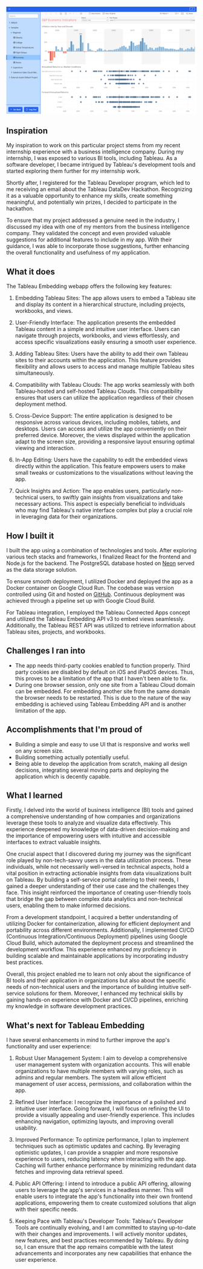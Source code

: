 [![UI Screenshot](./assets/UI.png)](https://youtu.be/Q9DoNkEV1f4)

## Inspiration

My inspiration to work on this particular project stems from my recent internship experience with a business intelligence company. During my internship, I was exposed to various BI tools, including Tableau. As a software developer, I became intrigued by Tableau's development tools and started exploring them further for my internship work.

Shortly after, I registered for the Tableau Developer program, which led to me receiving an email about the Tableau DataDev Hackathon. Recognizing it as a valuable opportunity to enhance my skills, create something meaningful, and potentially win prizes, I decided to participate in the hackathon.

To ensure that my project addressed a genuine need in the industry, I discussed my idea with one of my mentors from the business intelligence company. They validated the concept and even provided valuable suggestions for additional features to include in my app. With their guidance, I was able to incorporate those suggestions, further enhancing the overall functionality and usefulness of my application.

## What it does

The Tableau Embedding webapp offers the following key features:

1. Embedding Tableau Sites: The app allows users to embed a Tableau site and display its content in a hierarchical structure, including projects, workbooks, and views.

2. User-Friendly Interface: The application presents the embedded Tableau content in a simple and intuitive user interface. Users can navigate through projects, workbooks, and views effortlessly, and access specific visualizations easily ensuring a smooth user experience.

3. Adding Tableau Sites: Users have the ability to add their own Tableau sites to their accounts within the application. This feature provides flexibility and allows users to access and manage multiple Tableau sites simultaneously.

4. Compatibility with Tableau Clouds: The app works seamlessly with both Tableau-hosted and self-hosted Tableau Clouds. This compatibility ensures that users can utilize the application regardless of their chosen deployment method.

5. Cross-Device Support: The entire application is designed to be responsive across various devices, including mobiles, tablets, and desktops. Users can access and utilize the app conveniently on their preferred device. Moreover, the views displayed within the application adapt to the screen size, providing a responsive layout ensuring optimal viewing and interaction.

6. In-App Editing: Users have the capability to edit the embedded views directly within the application. This feature empowers users to make small tweaks or customizations to the visualizations without leaving the app.

7. Quick Insights and Action: The app enables users, particularly non-technical users, to swiftly gain insights from visualizations and take necessary actions. This aspect is especially beneficial to individuals who may find Tableau's native interface complex but play a crucial role in leveraging data for their organizations.

## How I built it

I built the app using a combination of technologies and tools. After exploring various tech stacks and frameworks, I finalized React for the frontend and Node.js for the backend. The PostgreSQL database hosted on [Neon](https://neon.tech) served as the data storage solution.

To ensure smooth deployment, I utilized Docker and deployed the app as a Docker container on Google Cloud Run. The codebase was version controlled using Git and hosted on [GitHub](https://github.com/rushabhhere/tableau-embedding). Continuous deployment was achieved through a pipeline set up with Google Cloud Build.

For Tableau integration, I employed the Tableau Connected Apps concept and utilized the Tableau Embedding API v3 to embed views seamlessly. Additionally, the Tableau REST API was utilized to retrieve information about Tableau sites, projects, and workbooks.

## Challenges I ran into

- The app needs third-party cookies enabled to function properly. Third party cookies are disabled by default on iOS and iPadOS devices. Thus, this proves to be a limitation of the app that I haven't been able to fix.
- During one browser session, only one site from a Tableau Cloud domain can be embedded. For embedding another site from the same domain the browser needs to be restarted. This is due to the nature of the way embedding is achieved using Tableau Embedding API and is another limitation of the app.

## Accomplishments that I'm proud of

- Building a simple and easy to use UI that is responsive and works well on any screen size.
- Building something actually potentially useful.
- Being able to develop the application from scratch, making all design decisions, integrating several moving parts and deploying the application which is decently capable.

## What I learned

Firstly, I delved into the world of business intelligence (BI) tools and gained a comprehensive understanding of how companies and organizations leverage these tools to analyze and visualize data effectively. This experience deepened my knowledge of data-driven decision-making and the importance of empowering users with intuitive and accessible interfaces to extract valuable insights.

One crucial aspect that I discovered during my journey was the significant role played by non-tech-savvy users in the data utilization process. These individuals, while not necessarily well-versed in technical aspects, hold a vital position in extracting actionable insights from data visualizations built on Tableau. By building a self-service portal catering to their needs, I gained a deeper understanding of their use case and the challenges they face. This insight reinforced the importance of creating user-friendly tools that bridge the gap between complex data analytics and non-technical users, enabling them to make informed decisions.

From a development standpoint, I acquired a better understanding of utilizing Docker for containerization, allowing for efficient deployment and portability across different environments. Additionally, I implemented CI/CD (Continuous Integration/Continuous Deployment) pipelines using Google Cloud Build, which automated the deployment process and streamlined the development workflow. This experience enhanced my proficiency in building scalable and maintainable applications by incorporating industry best practices.

Overall, this project enabled me to learn not only about the significance of BI tools and their application in organizations but also about the specific needs of non-technical users and the importance of building intuitive self-service solutions for them. Moreover, I enhanced my technical skills by gaining hands-on experience with Docker and CI/CD pipelines, enriching my knowledge in software development practices.

## What's next for Tableau Embedding

I have several enhancements in mind to further improve the app's functionality and user experience:

1. Robust User Management System: I aim to develop a comprehensive user management system with organization accounts. This will enable organizations to have multiple members with varying roles, such as admins and regular members. The system will allow efficient management of user access, permissions, and collaboration within the app.

2. Refined User Interface: I recognize the importance of a polished and intuitive user interface. Going forward, I will focus on refining the UI to provide a visually appealing and user-friendly experience. This includes enhancing navigation, optimizing layouts, and improving overall usability.

3. Improved Performance: To optimize performance, I plan to implement techniques such as optimistic updates and caching. By leveraging optimistic updates, I can provide a snappier and more responsive experience to users, reducing latency when interacting with the app. Caching will further enhance performance by minimizing redundant data fetches and improving data retrieval speed.

4. Public API Offering: I intend to introduce a public API offering, allowing users to leverage the app's services in a headless manner. This will enable users to integrate the app's functionality into their own frontend applications, empowering them to create customized solutions that align with their specific needs.

5. Keeping Pace with Tableau's Developer Tools: Tableau's Developer Tools are continually evolving, and I am committed to staying up-to-date with their changes and improvements. I will actively monitor updates, new features, and best practices recommended by Tableau. By doing so, I can ensure that the app remains compatible with the latest advancements and incorporates any new capabilities that enhance the user experience.
